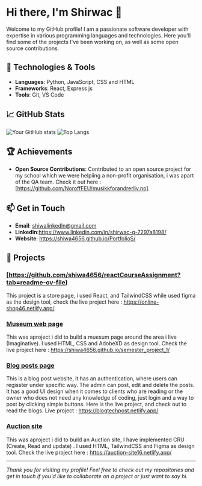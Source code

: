 

# Hi there, I'm Shirwac 👋

Welcome to my GitHub profile! I am a passionate software developer with expertise in various programming languages and technologies. Here you'll find some of the projects I've been working on, as well as some open source contributions.

## 🔧 Technologies & Tools

- **Languages**: Python, JavaScript, CSS and HTML
- **Frameworks**: React, Express js
- **Tools**: Git, VS Code

## 📈 GitHub Stats
![Your GitHub stats](https://github-readme-stats.vercel.app/api?username=shiwa4656&show_icons=true&hide_border=true)
![Top Langs](https://github-readme-stats.vercel.app/api/top-langs/?username=shiwa4656&layout=compact&hide_border=true)

## 🏆 Achievements

- **Open Source Contributions**: Contributed to an open source project for my school which we were helpiing a non-profit organisation, i was apart of the QA team.  Check it out here : [https://github.com/NoroffFEU/musikkforandrerliv.no].

## 📫 Get in Touch

- **Email**: shiwalinkedln@gmail.com
- **LinkedIn**:https://www.linkedin.com/in/shirwac-q-7297a8198/
- **Website**: https://shiwa4656.github.io/PortfolioS/



## 🚀 Projects

### [https://github.com/shiwa4656/reactCourseAssignment?tab=readme-ov-file)
This project is a store page, i used React, and TailwindCSS while used figma as the design tool, check the live project here : https://online-shop46.netlify.app/.

### [Museum web page](https://github.com/shiwa4656/semester_project_1)
This was aproject i did to build  a muesum page around the area i live (Imaginative). I used HTML, CSS and AdobeXD as design tool. Check the live project here : https://shiwa4656.github.io/semester_project_1/

### [Blog posts page](https://github.com/NoroffFEU/FED1-PE1-shiwa4656)
This is a blog post website, it has an authentication, where users can regisster under specific way. The admin can post, edit and delete the posts. It has a good UI design when it comes to clients who are reading or the owner who does not need any knowledge of coding, just login and a way to post by clicking simple buttons. Here is the live project, and check out to read the blogs. Live project : https://blogtechpost.netlify.app/

### [Auction site](https://github.com/shiwa4656/semesterProject2)
This was aproject i did to build an Auction site, I have implemented CRU (Create, Read and  update) . I used HTML, TailwindCSS and Figma as design tool. Check the live project here : 
https://auction-site16.netlify.app/




---

*Thank you for visiting my profile! Feel free to check out my repositories and get in touch if you'd like to collaborate on a project or just want to say hi.*

